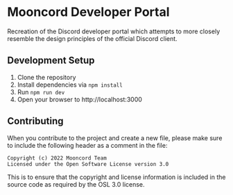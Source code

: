 # Mooncord Developer Portal

Recreation of the Discord developer portal which attempts to more closely resemble the design principles of the official Discord client.

## Development Setup

1. Clone the repository
2. Install dependencies via `npm install`
3. Run `npm run dev`
4. Open your browser to http://localhost:3000

## Contributing

When you contribute to the project and create a new file, please make sure to include the following header as a comment in the file:

```
Copyright (c) 2022 Mooncord Team
Licensed under the Open Software License version 3.0
```

This is to ensure that the copyright and license information is included in the source code as required by the OSL 3.0 license.
